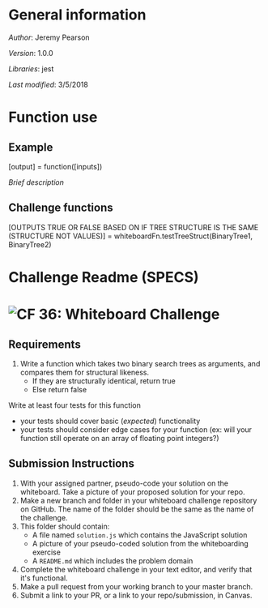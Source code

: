 # General information
_Author_: Jeremy Pearson

_Version_: 1.0.0

_Libraries_: jest

_Last modified_: 3/5/2018

# Function use

## Example
[output] = function([inputs])

_Brief description_

## Challenge functions

[OUTPUTS TRUE OR FALSE BASED ON IF TREE STRUCTURE IS THE SAME (STRUCTURE NOT VALUES)] = whiteboardFn.testTreeStruct(BinaryTree1, BinaryTree2)

# Challenge Readme (SPECS)

![CF](https://camo.githubusercontent.com/70edab54bba80edb7493cad3135e9606781cbb6b/687474703a2f2f692e696d6775722e636f6d2f377635415363382e706e67) 36: Whiteboard Challenge
===

## Requirements
1. Write a function which takes two binary search trees as arguments, and compares them for structural likeness.
    - If they are structurally identical, return true
    - Else return false

Write at least four tests for this function
* your tests should cover basic (*expected*) functionality
* your tests should consider edge cases for your function (ex: will your function still operate on an array of floating point integers?)

## Submission Instructions

1. With your assigned partner, pseudo-code your solution on the whiteboard. Take a picture of your proposed solution for your repo.
1. Make a new branch and folder in your whiteboard challenge repository on GitHub. The name of the folder should be the same as the name of the challenge.
1. This folder should contain:
	- A file named `solution.js` which contains the JavaScript solution
	- A picture of your pseudo-coded solution from the whiteboarding exercise
	- A `README.md` which includes the problem domain
1. Complete the whiteboard challenge in your text editor, and verify that it's functional.
1. Make a pull request from your working branch to your master branch.
1. Submit a link to your PR, or a link to your repo/submission, in Canvas.
